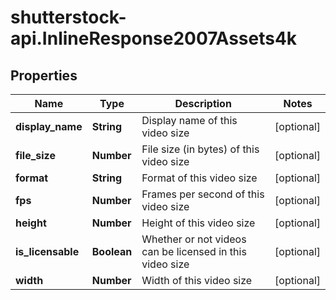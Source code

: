 # shutterstock-api.InlineResponse2007Assets4k

## Properties
Name | Type | Description | Notes
------------ | ------------- | ------------- | -------------
**display_name** | **String** | Display name of this video size | [optional] 
**file_size** | **Number** | File size (in bytes) of this video size | [optional] 
**format** | **String** | Format of this video size | [optional] 
**fps** | **Number** | Frames per second of this video size | [optional] 
**height** | **Number** | Height of this video size | [optional] 
**is_licensable** | **Boolean** | Whether or not videos can be licensed in this video size | [optional] 
**width** | **Number** | Width of this video size | [optional] 


